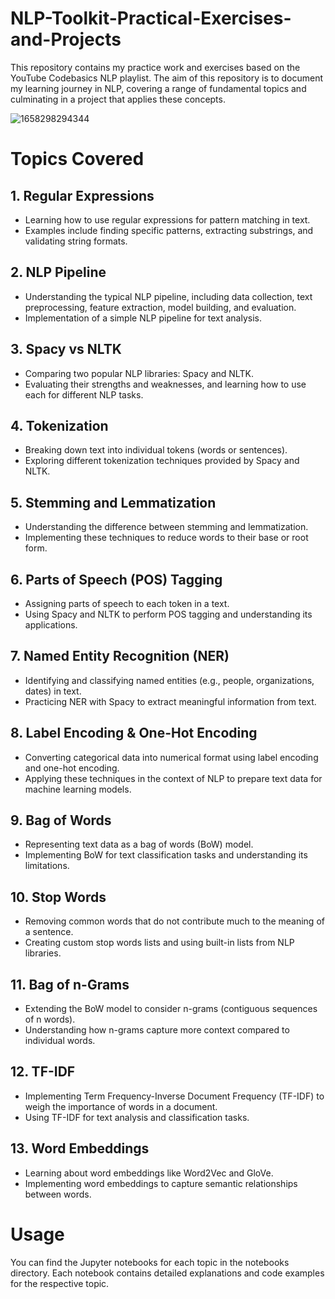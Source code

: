 # NLP-Toolkit-Practical-Exercises-and-Projects

This repository contains my practice work and exercises based on the YouTube Codebasics NLP playlist. The aim of this repository is to document my learning journey in NLP, covering a range of fundamental topics and culminating in a project that applies these concepts.

![1658298294344](https://github.com/user-attachments/assets/ff940800-5f88-4947-a5e4-a01661674677)


# Topics Covered
## 1. Regular Expressions
- Learning how to use regular expressions for pattern matching in text.
- Examples include finding specific patterns, extracting substrings, and validating string formats.

## 2. NLP Pipeline
- Understanding the typical NLP pipeline, including data collection, text preprocessing, feature extraction, model building, and evaluation.
- Implementation of a simple NLP pipeline for text analysis.

## 3. Spacy vs NLTK
- Comparing two popular NLP libraries: Spacy and NLTK.
- Evaluating their strengths and weaknesses, and learning how to use each for different NLP tasks.

## 4. Tokenization
- Breaking down text into individual tokens (words or sentences).
- Exploring different tokenization techniques provided by Spacy and NLTK.

## 5. Stemming and Lemmatization
- Understanding the difference between stemming and lemmatization.
- Implementing these techniques to reduce words to their base or root form.

## 6. Parts of Speech (POS) Tagging
- Assigning parts of speech to each token in a text.
- Using Spacy and NLTK to perform POS tagging and understanding its applications.

## 7. Named Entity Recognition (NER)
- Identifying and classifying named entities (e.g., people, organizations, dates) in text.
- Practicing NER with Spacy to extract meaningful information from text.

## 8. Label Encoding & One-Hot Encoding
- Converting categorical data into numerical format using label encoding and one-hot encoding.
- Applying these techniques in the context of NLP to prepare text data for machine learning models.

## 9. Bag of Words
- Representing text data as a bag of words (BoW) model.
- Implementing BoW for text classification tasks and understanding its limitations.

## 10. Stop Words
- Removing common words that do not contribute much to the meaning of a sentence.
- Creating custom stop words lists and using built-in lists from NLP libraries.

## 11. Bag of n-Grams
- Extending the BoW model to consider n-grams (contiguous sequences of n words).
- Understanding how n-grams capture more context compared to individual words.

## 12. TF-IDF
- Implementing Term Frequency-Inverse Document Frequency (TF-IDF) to weigh the importance of words in a document.
- Using TF-IDF for text analysis and classification tasks.

## 13. Word Embeddings
- Learning about word embeddings like Word2Vec and GloVe.
- Implementing word embeddings to capture semantic relationships between words.

# Usage
You can find the Jupyter notebooks for each topic in the notebooks directory. Each notebook contains detailed explanations and code examples for the respective topic.
